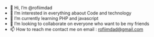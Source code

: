 - 👋 Hi, I’m @rofiimdad
- 👀 I’m interested in everything abaout Code and technology
- 🌱 I’m currently learning PHP and javascript
- 💞️ I’m looking to collaborate on everyone who want to be my friends
- 📫 How to reach me contact me on email : rofiimdad@gmail.com

<!---
rofiimdad/rofiimdad is a ✨ special ✨ repository because its `README.md` (this file) appears on your GitHub profile.
You can click the Preview link to take a look at your changes.
--->
